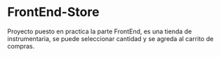 # FrontEnd-Store
Proyecto puesto en practica la parte FrontEnd, es una tienda de instrumentaria, se puede seleccionar cantidad y se agreda al carrito de compras.

